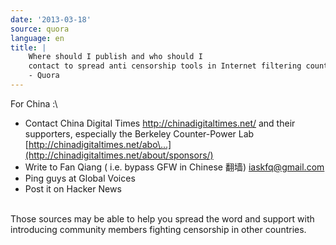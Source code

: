 ```yaml
---
date: '2013-03-18'
source: quora
language: en
title: |
    Where should I publish and who should I
    contact to spread anti censorship tools in Internet filtering countries?
    - Quora
---
```


For China :\

-   Contact China Digital Times <http://chinadigitaltimes.net/> and
    their supporters, especially the Berkeley Counter-Power Lab
    [http://chinadigitaltimes.net/abo\...](http://chinadigitaltimes.net/about/sponsors/)
-   Write to Fan Qiang ( i.e. bypass GFW in Chinese 翻墙)
    <iaskfq@gmail.com>
-   Ping guys at Global Voices
-   Post it on Hacker News

\
Those sources may be able to help you spread the word and support with
introducing community members fighting censorship in other countries.
